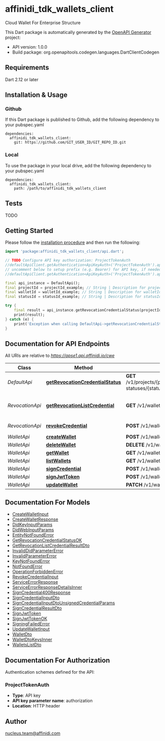 # affinidi_tdk_wallets_client

Cloud Wallet For Enterprise Structure

This Dart package is automatically generated by the [OpenAPI Generator](https://openapi-generator.tech) project:

- API version: 1.0.0
- Build package: org.openapitools.codegen.languages.DartClientCodegen

## Requirements

Dart 2.12 or later

## Installation & Usage

### Github

If this Dart package is published to Github, add the following dependency to your pubspec.yaml

```
dependencies:
  affinidi_tdk_wallets_client:
    git: https://github.com/GIT_USER_ID/GIT_REPO_ID.git
```

### Local

To use the package in your local drive, add the following dependency to your pubspec.yaml

```
dependencies:
  affinidi_tdk_wallets_client:
    path: /path/to/affinidi_tdk_wallets_client
```

## Tests

TODO

## Getting Started

Please follow the [installation procedure](#installation--usage) and then run the following:

```dart
import 'package:affinidi_tdk_wallets_client/api.dart';

// TODO Configure API key authorization: ProjectTokenAuth
//defaultApiClient.getAuthentication<ApiKeyAuth>('ProjectTokenAuth').apiKey = 'YOUR_API_KEY';
// uncomment below to setup prefix (e.g. Bearer) for API key, if needed
//defaultApiClient.getAuthentication<ApiKeyAuth>('ProjectTokenAuth').apiKeyPrefix = 'Bearer';

final api_instance = DefaultApi();
final projectId = projectId_example; // String | Description for projectId.
final walletId = walletId_example; // String | Description for walletId.
final statusId = statusId_example; // String | Description for statusId.

try {
    final result = api_instance.getRevocationCredentialStatus(projectId, walletId, statusId);
    print(result);
} catch (e) {
    print('Exception when calling DefaultApi->getRevocationCredentialStatus: $e\n');
}

```

## Documentation for API Endpoints

All URIs are relative to *https://apse1.api.affinidi.io/cwe*

| Class           | Method                                                                                | HTTP request                                                                       | Description                        |
| --------------- | ------------------------------------------------------------------------------------- | ---------------------------------------------------------------------------------- | ---------------------------------- |
| _DefaultApi_    | [**getRevocationCredentialStatus**](doc//DefaultApi.md#getrevocationcredentialstatus) | **GET** /v1/projects/{projectId}/wallets/{walletId}/revocation-statuses/{statusId} |
| _RevocationApi_ | [**getRevocationListCredential**](doc//RevocationApi.md#getrevocationlistcredential)  | **GET** /v1/wallets/{walletId}/revocation-list/{listId}                            | Return revocation list credential. |
| _RevocationApi_ | [**revokeCredential**](doc//RevocationApi.md#revokecredential)                        | **POST** /v1/wallets/{walletId}/revoke                                             | Revoke Credential.                 |
| _WalletApi_     | [**createWallet**](doc//WalletApi.md#createwallet)                                    | **POST** /v1/wallets                                                               |
| _WalletApi_     | [**deleteWallet**](doc//WalletApi.md#deletewallet)                                    | **DELETE** /v1/wallets/{walletId}                                                  |
| _WalletApi_     | [**getWallet**](doc//WalletApi.md#getwallet)                                          | **GET** /v1/wallets/{walletId}                                                     |
| _WalletApi_     | [**listWallets**](doc//WalletApi.md#listwallets)                                      | **GET** /v1/wallets                                                                |
| _WalletApi_     | [**signCredential**](doc//WalletApi.md#signcredential)                                | **POST** /v1/wallets/{walletId}/sign-credential                                    |
| _WalletApi_     | [**signJwtToken**](doc//WalletApi.md#signjwttoken)                                    | **POST** /v1/wallets/{walletId}/sign-jwt                                           |
| _WalletApi_     | [**updateWallet**](doc//WalletApi.md#updatewallet)                                    | **PATCH** /v1/wallets/{walletId}                                                   |

## Documentation For Models

- [CreateWalletInput](doc//CreateWalletInput.md)
- [CreateWalletResponse](doc//CreateWalletResponse.md)
- [DidKeyInputParams](doc//DidKeyInputParams.md)
- [DidWebInputParams](doc//DidWebInputParams.md)
- [EntityNotFoundError](doc//EntityNotFoundError.md)
- [GetRevocationCredentialStatusOK](doc//GetRevocationCredentialStatusOK.md)
- [GetRevocationListCredentialResultDto](doc//GetRevocationListCredentialResultDto.md)
- [InvalidDidParameterError](doc//InvalidDidParameterError.md)
- [InvalidParameterError](doc//InvalidParameterError.md)
- [KeyNotFoundError](doc//KeyNotFoundError.md)
- [NotFoundError](doc//NotFoundError.md)
- [OperationForbiddenError](doc//OperationForbiddenError.md)
- [RevokeCredentialInput](doc//RevokeCredentialInput.md)
- [ServiceErrorResponse](doc//ServiceErrorResponse.md)
- [ServiceErrorResponseDetailsInner](doc//ServiceErrorResponseDetailsInner.md)
- [SignCredential400Response](doc//SignCredential400Response.md)
- [SignCredentialInputDto](doc//SignCredentialInputDto.md)
- [SignCredentialInputDtoUnsignedCredentialParams](doc//SignCredentialInputDtoUnsignedCredentialParams.md)
- [SignCredentialResultDto](doc//SignCredentialResultDto.md)
- [SignJwtToken](doc//SignJwtToken.md)
- [SignJwtTokenOK](doc//SignJwtTokenOK.md)
- [SigningFailedError](doc//SigningFailedError.md)
- [UpdateWalletInput](doc//UpdateWalletInput.md)
- [WalletDto](doc//WalletDto.md)
- [WalletDtoKeysInner](doc//WalletDtoKeysInner.md)
- [WalletsListDto](doc//WalletsListDto.md)

## Documentation For Authorization

Authentication schemes defined for the API:

### ProjectTokenAuth

- **Type**: API key
- **API key parameter name**: authorization
- **Location**: HTTP header

## Author

nucleus.team@affinidi.com
